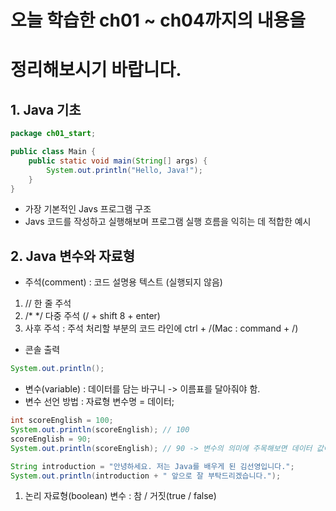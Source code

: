 # 오늘 학습한 ch01 ~ ch04까지의 내용을
# 정리해보시기 바랍니다.

## 1. Java 기초

```java
package ch01_start;

public class Main {
    public static void main(String[] args) {
        System.out.println("Hello, Java!");
    }
}
```
- 가장 기본적인 Javs 프로그램 구조
- Javs 코드를 작성하고 실행해보며 프로그램 실행 흐름을 익히는 데 적합한 예시

## 2. Java 변수와 자료형

- 주석(comment) : 코드 설명용 텍스트 (실행되지 않음)
1. // 한 줄 주석
2. /* */ 다중 주석 (/ + shift 8 + enter)
3. 사후 주석 : 주석 처리할 부분의 코드 라인에 ctrl + /(Mac : command + /)

- 콘솔 출력
```java
System.out.println();
```
- 변수(variable) : 데이터를 담는 바구니 -> 이름표를 달아줘야 함.
- 변수 선언 방법 : 자료형 변수명 = 데이터;
```java
int scoreEnglish = 100;
System.out.println(scoreEnglish); // 100
scoreEnglish = 90;
System.out.println(scoreEnglish); // 90 -> 변수의 의미에 주목해보면 데이터 값이 바뀔 수 있음

String introduction = "안녕하세요. 저는 Java를 배우게 된 김선영입니다.";
System.out.println(introduction + " 앞으로 잘 부탁드리겠습니다.");
```

1. 논리 자료형(boolean) 변수 : 참 / 거짓(true / false)